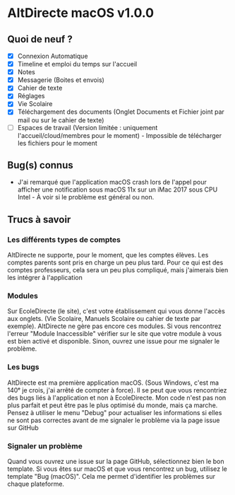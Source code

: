 # AltDirecte macOS v1.0.0

## Quoi de neuf ?
 - [x] Connexion Automatique
 - [x] Timeline et emploi du temps sur l'accueil
 - [x] Notes
 - [x] Messagerie (Boites et envois)
 - [x] Cahier de texte
 - [x] Réglages
 - [x] Vie Scolaire
 - [x] Téléchargement des documents (Onglet Documents et Fichier joint par mail ou sur le cahier  de texte)
 - [ ] Espaces de travail (Version limitée : uniquement l'accueil/cloud/membres pour le moment) - Impossible de télécharger les fichiers pour le moment

## Bug(s) connus
- J'ai remarqué que l'application macOS crash lors de l'appel pour afficher une notification sous macOS 11x sur un iMac 2017 sous CPU Intel - À voir si le problème est général ou non.

## Trucs à savoir
### Les différents types de comptes
AltDirecte ne supporte, pour le moment, que les comptes élèves. Les comptes parents sont pris en charge un peu plus tard. Pour ce qui est des comptes professeurs, cela sera un peu plus compliqué, mais j'aimerais bien les intégrer à l'application

### Modules
Sur EcoleDirecte (le site), c'est votre établissement qui vous donne l'accès aux onglets. (Vie Scolaire, Manuels Scolaire ou cahier de texte par exemple). AltDirecte ne gère pas encore ces modules. Si vous rencontrez l'erreur "Module Inaccessible" vérifier sur le site que votre module à vous est bien activé et disponible. Sinon, ouvrez une issue pour me signaler le problème.

### Les bugs
AltDirecte est ma première application macOS. (Sous Windows, c'est ma 140ᵉ je crois, j'ai arrêté de compter à force). Il se peut que vous rencontriez des bugs liés à l'application et non à EcoleDirecte. Mon code n'est pas non plus parfait et peut être pas le plus optimisé du monde, mais ça marche.
Pensez à utiliser le menu "Debug" pour actualiser les informations si elles ne sont pas correctes avant de me signaler le problème via la page issue sur GitHub

### Signaler un problème
Quand vous ouvrez une issue sur la page GitHub, sélectionnez bien le bon template. Si vous êtes sur macOS et que vous rencontrez un bug, utilisez le template "Bug (macOS)". Cela me permet d'identifier les problèmes sur chaque plateforme.

